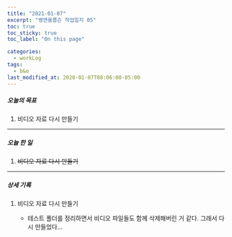 ```yaml
---
title: "2021-01-07"
excerpt: "뱅앤올룹슨 작업일지 05"
toc: true
toc_sticky: true
toc_label: "On this page"

categories:
  - workLog
tags:
  - b&o
last_modified_at: 2020-01-07T08:06:00-05:00
---
```


##### 오늘의 목표

1. 비디오 자료 다시 만들기

---

##### 오늘 한 일

1. ~~비디오 자료 다시 만들기~~ <br />

---

##### 상세 기록

1. 비디오 자료 다시 만들기

   - 테스트 폴더를 정리하면서 비디오 파일들도 함께 삭제해버린 거 같다. 그래서 다시 만들었다...

<br />
